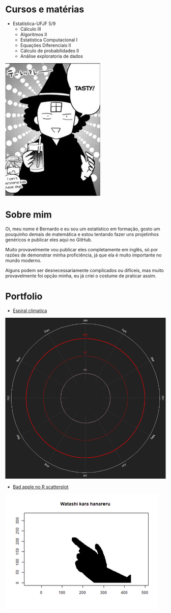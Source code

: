 # Cursos e matérias

- Estatística-UFJF 5/9
  - Cálculo III
  - Algoritmos II
  - Estatística Computacional I
  - Equações Diferenciais II
  - Cálculo de probabilidades II
  - Análise exploratoria de dados


![](tasty.png)


# Sobre mim

Oi, meu nome é Bernardo e eu sou um estatístico em formação, gosto um
pouquinho demais de matemática e estou tentando fazer uns projetinhos
genéricos e publicar eles aqui no GitHub.

Muito provavelmente vou publicar eles completamente em inglês, só por
razões de demonstrar minha proficiência, já que ela é muito importante
no mundo moderno.

Alguns podem ser desnecessariamente complicados ou difíceis, mas muito
provavelmente foi opção minha, eu já criei o costume de praticar assim.

# Portfolio

- [Espiral
  climatica](https://github.com/Bernardo-727/Climate-spiral-in-base-R)

![](Fast.gif)

- [Bad apple no R
  scatterplot](https://github.com/Bernardo-727/Bad-apple-in-R-scatterplot)


![](badapple.gif)
